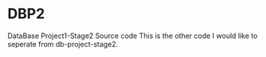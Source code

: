# DBP2
DataBase Project1-Stage2 Source code
This is the other code I would like to seperate from db-project-stage2.
